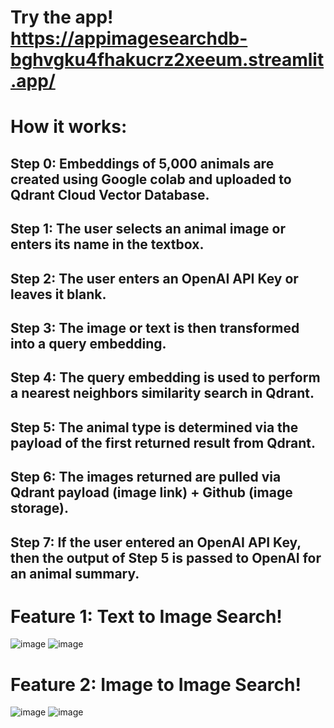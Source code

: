 # Try the app! https://appimagesearchdb-bghvgku4fhakucrz2xeeum.streamlit.app/

# How it works: 
## Step 0: Embeddings of 5,000 animals are created using Google colab and uploaded to Qdrant Cloud Vector Database. 
## Step 1: The user selects an animal image or enters its name in the textbox. 
## Step 2: The user enters an OpenAI API Key or leaves it blank. 
## Step 3: The image or text is then transformed into a query embedding. 
## Step 4: The query embedding is used to perform a nearest neighbors similarity search in Qdrant.
## Step 5: The animal type is determined via the payload of the first returned result from Qdrant.  
## Step 6: The images returned are pulled via Qdrant payload (image link) + Github (image storage).
## Step 7: If the user entered an OpenAI API Key, then the output of Step 5 is passed to OpenAI for an animal summary. 

# Feature 1: Text to Image Search!

![image](https://github.com/StatsAI/streamlit_image_search_db/assets/67183539/190b6e85-90be-464b-9d7f-d6f86de73d73)
![image](https://github.com/StatsAI/streamlit_image_search_db/assets/67183539/2a742aaf-5f95-4dd9-b6ba-3ce7db61a5c1)

# Feature 2: Image to Image Search!

![image](https://github.com/StatsAI/streamlit_image_search_db/assets/67183539/876f3bd7-0051-489b-8141-98f3565c069c)
![image](https://github.com/StatsAI/streamlit_image_search_db/assets/67183539/ed57ca40-8474-4118-8b45-716f3d46f02a)











